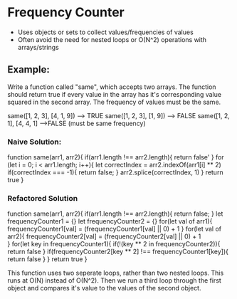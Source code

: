 # Frequency Counter
- Uses objects or sets to collect values/frequencies of values
- Often avoid the need for nested loops or O(N^2) operations with arrays/strings

## Example:
Write a function called "same", which accepts two arrays. The function should return true if every value in the array has it's corresponding value squared in the second array. The frequency of values must be the same.

same([1, 2, 3], [4, 1, 9]) --> TRUE
same([1, 2, 3], [1, 9]) --> FALSE
same([1, 2, 1], [4, 4, 1] -->FALSE (must be same frequency)

### Naive Solution:

function same(arr1, arr2){
  if(arr1.length !== arr2.length){
    return false'
  }
  for (let i = 0; i < arr1.length; i++){
    let correctIndex = arr2.indexOf(arr1[i] ** 2)
    if(correctIndex === -1){
      return false;
    }
    arr2.splice(correctIndex, 1)
  }
  return true
}

### Refactored Solution

function same(arr1, arr2){
    if(arr1.length !== arr2.length){
        return false;
    }
    let frequencyCounter1 = {}
    let frequencyCounter2 = {}
    for(let val of arr1){
        frequencyCounter1[val] = (frequencyCounter1[val] || 0) + 1
    }
    for(let val of arr2){
        frequencyCounter2[val] = (frequencyCounter2[val] || 0) + 1        
    }
    for(let key in frequencyCounter1){
        if(!(key ** 2 in frequencyCounter2)){
            return false
        }
        if(frequencyCounter2[key ** 2] !== frequencyCounter1[key]){
            return false
        }
    }
    return true
}

This function uses two seperate loops, rather than two nested loops. This runs at O(N) instead of O(N^2). Then we run a third loop through the first object and compares it's value to the values of the second object. 